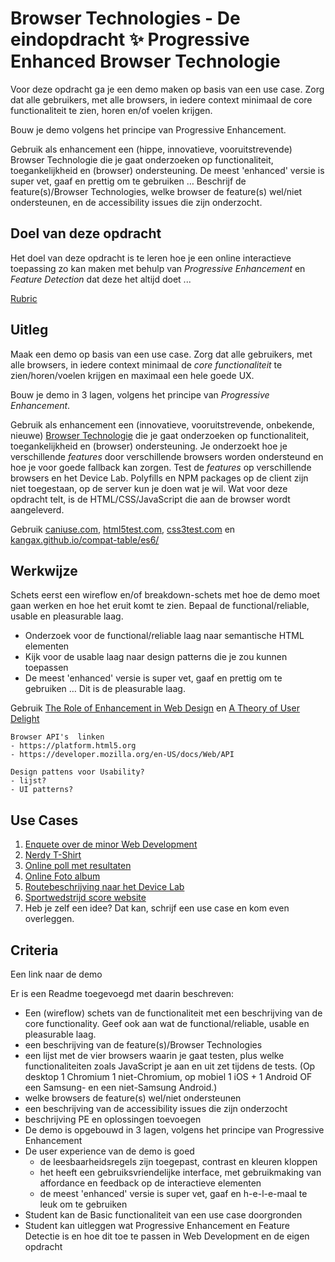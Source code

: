# Browser Technologies - De eindopdracht ✨ Progressive Enhanced Browser Technologie

Voor deze opdracht ga je een demo maken op basis van een use case. Zorg dat alle gebruikers, met alle browsers, in iedere context minimaal de core functionaliteit te zien, horen en/of voelen krijgen.

Bouw je demo volgens het principe van Progressive Enhancement.

Gebruik als enhancement een (hippe, innovatieve, vooruitstrevende) Browser Technologie die je gaat onderzoeken op functionaliteit, toegankelijkheid en (browser) ondersteuning. De meest 'enhanced' versie is super vet, gaaf en prettig om te gebruiken …
Beschrijf de feature(s)/Browser Technologies, welke browser de feature(s) wel/niet ondersteunen, en de accessibility issues die zijn onderzocht.

## Doel van deze opdracht

Het doel van deze opdracht is te leren hoe je een online interactieve toepassing zo kan maken met behulp van _Progressive Enhancement_ en _Feature Detection_ dat deze het altijd doet ...

[Rubric](https://docs.google.com/spreadsheets/d/1MV3BWwwg_Zz1n-S_qOM4iSm4gA4M6g0xAxGacyaPuac/)

## Uitleg

Maak een demo op basis van een use case. Zorg dat alle gebruikers, met alle browsers, in iedere context minimaal de _core functionaliteit_ te zien/horen/voelen krijgen en maximaal een hele goede UX.

Bouw je demo in 3 lagen, volgens het principe van _Progressive Enhancement_.

Gebruik als enhancement een (innovatieve, vooruitstrevende, onbekende, nieuwe) [Browser Technologie](https://platform.html5.org) die je gaat onderzoeken op functionaliteit, toegankelijkheid en (browser) ondersteuning.
Je onderzoekt hoe je verschillende _features_ door verschillende browsers worden ondersteund en hoe je voor goede fallback kan zorgen. Test de _features_ op verschillende browsers en het Device Lab.
Polyfills en NPM packages op de client zijn niet toegestaan, op de server kun je doen wat je wil. Wat voor deze opdracht telt, is de HTML/CSS/JavaScript die aan de browser wordt aangeleverd.

Gebruik [caniuse.com](https://caniuse.com), [html5test.com](https://html5test.com), [css3test.com](http://css3test.com) en [kangax.github.io/compat-table/es6/](https://kangax.github.io/compat-table/es6/)

## Werkwijze

Schets eerst een wireflow en/of breakdown-schets met hoe de demo moet gaan werken en hoe het eruit komt te zien. Bepaal de functional/reliable, usable en pleasurable laag.

- Onderzoek voor de functional/reliable laag naar semantische HTML elementen
- Kijk voor de usable laag naar design patterns die je zou kunnen toepassen
- De meest 'enhanced' versie is super vet, gaaf en prettig om te gebruiken … Dit is de pleasurable laag.

Gebruik [The Role of Enhancement in Web Design](https://www.nngroup.com/articles/enhancement/) en [A Theory of User Delight](https://www.nngroup.com/articles/theory-user-delight/)


	Browser API's  linken 
	- https://platform.html5.org
	- https://developer.mozilla.org/en-US/docs/Web/API

	Design pattens voor Usability?
	- lijst?
	- UI patterns?



## Use Cases

1. [Enquete over de minor Web Development](Usecase-enquete.md)
2. [Nerdy T-Shirt](Usecase-t-nerdy-shirt.md)
3. [Online poll met resultaten](Usecase-online-poll.md)
4. [Online Foto album](Usecase-online-foto-album.md)
5. [Routebeschrijving naar het Device Lab](Usecase-routebeschrijving-device-lab.md)
6. [Sportwedstrijd score website](Usecase-score-website.md)
7. Heb je zelf een idee? Dat kan, schrijf een use case en kom even overleggen.


## Criteria

Een link naar de demo

Er is een Readme toegevoegd met daarin beschreven:
-	Een (wireflow) schets van de functionaliteit met een beschrijving van de core functionality. Geef ook aan wat de functional/reliable, usable en pleasurable laag.
-	een beschrijving van de feature(s)/Browser Technologies
-	een lijst met de vier browsers waarin je gaat testen, plus welke functionaliteiten zoals JavaScript je aan en uit zet tijdens de tests.	(Op desktop 1 Chromium 1 niet-Chromium, op mobiel 1 iOS + 1 Android OF een Samsung- en een niet-Samsung Android.)
-	welke browsers de feature(s) wel/niet ondersteunen
-	een beschrijving van de accessibility issues die zijn onderzocht
-	beschrijving PE en oplossingen toevoegen
-	De demo is opgebouwd in 3 lagen, volgens het principe van Progressive Enhancement
-	De user experience van de demo is goed
	-	de leesbaarheidsregels zijn toegepast, contrast en kleuren kloppen
	-	het heeft een gebruiksvriendelijke interface, met gebruikmaking van affordance en feedback op de interactieve elementen
	-	de meest 'enhanced' versie is super vet, gaaf en h-e-l-e-maal te leuk om te gebruiken
-	Student kan de Basic functionaliteit van een use case doorgronden
-	Student kan uitleggen wat Progressive Enhancement en Feature Detectie is en hoe dit toe te passen in Web Development en de eigen opdracht
